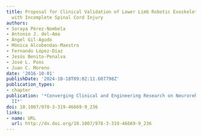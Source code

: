 ```yaml
---
title: Proposal for Clinical Validation of Lower Limb Robotic Exoskeleton in Patients
  with Incomplete Spinal Cord Injury
authors:
- Soraya Pérez-Nombela
- Antonio J. del-Ama
- Ángel Gil-Agudo
- Mónica Alcobendas-Maestro
- Fernando López-Díaz
- Jesús Benito-Penalva
- José L. Pons
- Juan C. Moreno
date: '2016-10-01'
publishDate: '2024-10-18T09:02:11.607798Z'
publication_types:
- chapter
publication: '*Converging Clinical and Engineering Research on Neurorehabilitation
  II*'
doi: 10.1007/978-3-319-46669-9_236
links:
- name: URL
  url: http://dx.doi.org/10.1007/978-3-319-46669-9_236
---
```

